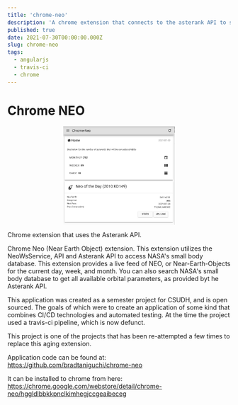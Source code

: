 ```yaml
---
title: 'chrome-neo'
description: 'A chrome extension that connects to the asterank API to show Near Earth Objects'
published: true
date: 2021-07-30T00:00:00.000Z
slug: chrome-neo
tags:
  - angularjs
  - travis-ci
  - chrome
---
```


# Chrome NEO

<div style="display:flex; flex-direction:row; justify-content: center">
  <img src="/img/chrome-neo.png" width=50% height=50% alt="Bomb Defuse Utils">
</div>

Chrome extension that uses the Asterank API.

Chrome Neo (Near Earth Object) extension. This extension utilizes the NeoWsService, API and Asterank API to access NASA's small body database. This extension provides a live feed of NEO, or Near-Earth-Objects for the current day, week, and month. You can also search NASA's small body database to get all available orbital parameters, as provided byt he Asterank API.

This application was created as a semester project for CSUDH, and is open sourced.
The goals of which were to create an application of some kind that combines CI/CD technologies and
automated testing. At the time the project used a travis-ci pipeline, which is now defunct.

This project is one of the projects that has been re-attempted a few times to replace this aging extension.

Application code can be found at: https://github.com/bradtaniguchi/chrome-neo

It can be installed to chrome from here:
https://chrome.google.com/webstore/detail/chrome-neo/hggldlbbkkpnclkimhegjccgeaibeceg
